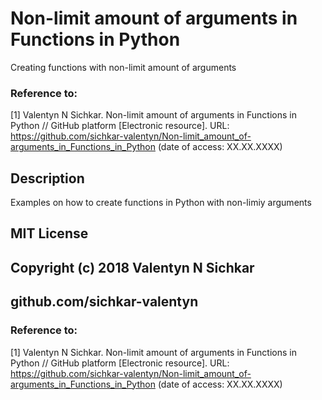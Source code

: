 # Non-limit amount of arguments in Functions in Python
Creating functions with non-limit amount of arguments

### Reference to:
[1] Valentyn N Sichkar. Non-limit amount of arguments in Functions in Python // GitHub platform [Electronic resource]. URL: https://github.com/sichkar-valentyn/Non-limit_amount_of-arguments_in_Functions_in_Python (date of access: XX.XX.XXXX)

## Description
Examples on how to create functions in Python with non-limiy arguments

## MIT License
## Copyright (c) 2018 Valentyn N Sichkar
## github.com/sichkar-valentyn
### Reference to:
[1] Valentyn N Sichkar. Non-limit amount of arguments in Functions in Python // GitHub platform [Electronic resource]. URL: https://github.com/sichkar-valentyn/Non-limit_amount_of-arguments_in_Functions_in_Python (date of access: XX.XX.XXXX)
